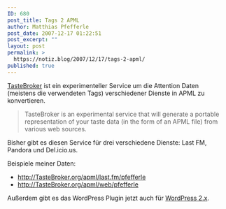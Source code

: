 ```yaml
---
ID: 680
post_title: Tags 2 APML
author: Matthias Pfefferle
post_date: 2007-12-17 01:22:51
post_excerpt: ""
layout: post
permalink: >
  https://notiz.blog/2007/12/17/tags-2-apml/
published: true
---
```

<a href="http://tastebroker.org/">TasteBroker</a> ist ein experimenteller Service um die Attention Daten (meistens die verwendeten Tags) verschiedener Dienste in APML zu konvertieren.

<blockquote cite="http://tastebroker.org/">TasteBroker is an experimental service that will generate a portable representation of your taste data (in the form of an APML file) from various web sources.</blockquote>

Bisher gibt es diesen Service für drei verschiedene Dienste: Last FM, Pandora und Del.icio.us.

Beispiele meiner Daten:
<ul><li><a href="http://TasteBroker.org/apml/last.fm/pfefferle" class="apml">http://TasteBroker.org/apml/last.fm/pfefferle</a></li>
<li><a href="http://TasteBroker.org/apml/web/pfefferle" class="apml">http://TasteBroker.org/apml/web/pfefferle</a></li></ul>

Außerdem gibt es das WordPress Plugin jetzt auch für <a href="http://apml-library.googlecode.com/svn/trunk/wordpress/">WordPress 2.x</a>.